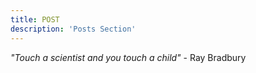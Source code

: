 ```yaml
---
title: POST
description: 'Posts Section'
---
```


*"Touch a scientist and you touch a child"* - Ray Bradbury